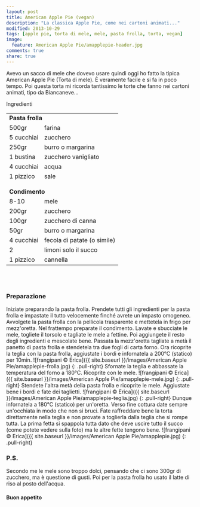 ```yaml
---
layout: post
title: American Apple Pie (vegan)
description: "La classica Apple Pie, come nei cartoni animati..."
modified: 2013-10-29
tags: [apple pie, torta di mele, mele, pasta frolla, torta, vegan]
image:
  feature: American Apple Pie/amapplepie-header.jpg
comments: true
share: true
---
```


Avevo un sacco di mele che dovevo usare quindi oggi ho fatto la tipica American Apple Pie (Torta di mele). È veramente facile e si fa in poco tempo. Poi questa torta mi ricorda tantissimo le torte che fanno nei cartoni animati, tipo da Biancaneve...


<div class="ingredients">
  <div class="ingredients-title">Ingredienti</div>
  <table>
    <tbody>
      <tr>
        <td colspan="2"><b>Pasta frolla</b></td>
      </tr>
      <tr>
        <td>500gr</td>
        <td>farina</td>
      </tr>
      <tr>
        <td>5 cucchiai</td>
        <td>zucchero</td>
      </tr>
      <tr>
        <td>250gr</td>
        <td>burro o margarina</td>
      </tr>
      <tr>
        <td>1 bustina</td>
        <td>zucchero vanigliato</td>
      </tr>
      <tr>
        <td>4 cucchiai</td>
        <td>acqua</td>
      </tr>
      <tr>
        <td>1 pizzico</td>
        <td>sale</td>
      </tr>
      <tr style="height: 15px;"></tr>
      <tr>          
        <td colspan="2"><b>Condimento</b></td>
      </tr>
      <tr>
        <td>8-10</td>
        <td>mele</td>
      </tr>
      <tr>      
        <td>200gr</td>
        <td>zucchero</td>
      </tr>
      <tr>
        <td>100gr</td>
        <td>zucchero di canna</td>
      </tr>
      <tr>
        <td>50gr</td>
        <td>burro o margarina</td>
      </tr>
      <tr>
        <td>4 cucchiai</td>
        <td>fecola di patate (o simile)</td>
      </tr>
      <tr>
        <td>2</td>
        <td>limoni solo il succo</td>
      </tr>
      <tr>
        <td>1 pizzico</td>
        <td>cannella</td>       
      </tr>
    </tbody>
  </table>
  <br></br>
</div>


<h3>
  <font color="grey">
    <i class="icon-cogs"></i>
  </font> Preparazione
</h3>

Iniziate preparando la pasta frolla. Prendete tutti gli ingredienti per la pasta frolla e impastate il tutto velocemente finché avrete un impasto omogeneo. Avvolgete la pasta frolla con la pellicola trasparente e mettetela in frigo per mezz'oretta.
Nel frattempo preparate il condimento. Lavate e sbucciate le mele, togliete il torsolo e tagliate le mele a fettine. Poi aggiungete il resto degli ingredienti e mescolate bene. Passata la mezz'oretta tagliate a metà il panetto di pasta frolla e stendetela tra due fogli di carta forno. Ora ricoprite la teglia con la pasta frolla, aggiustate i bordi e infornatela a 200°C (statico) per 10min.
![frangipani © Erica]({{ site.baseurl }}/images/American Apple Pie/amapplepie-frolla.jpg)
{: .pull-right}
Sfornate la teglia e abbassate la temperatura del forno a 180°C. Ricoprite con le mele.
![frangipani © Erica]({{ site.baseurl }}/images/American Apple Pie/amapplepie-mele.jpg)
{: .pull-right}
Stendete l'altra metà della pasta frolla e ricoprite le mele. Aggiustate bene i bordi e fate dei taglietti. 
![frangipani © Erica]({{ site.baseurl }}/images/American Apple Pie/amapplepie-teglia.jpg)
{: .pull-right}
Dunque infornatela a 180°C (statico) per un'oretta. Verso fine cottura date sempre un'occhiata in modo che non si bruci. Fate raffreddare bene la torta direttamente nella teglia e non provate a toglierla dalla teglia che si rompe tutta. La prima fetta si spappola tutta dato che deve uscire tutto il succo (come potete vedere sulla foto) ma le altre fette tengono bene.
![frangipani © Erica]({{ site.baseurl }}/images/American Apple Pie/amapplepie.jpg)
{: .pull-right}


<h3>
  <font color="#FFCC00">
    <i class="icon-lightbulb"></i>
  </font> P.S.
</h3>

Secondo me le mele sono troppo dolci, pensando che ci sono 300gr di zucchero, ma è questione di gusti. Poi per la pasta frolla ho usato il latte di riso al posto dell'acqua.

<h4>Buon appetito
  <font color="red">
    <i class="icon-smile"></i>
  </font>
</h4>
